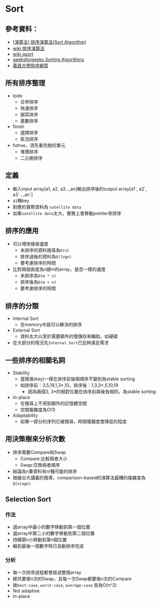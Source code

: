 # Sort

## 參考資料：
* [[演算法] 排序演算法(Sort Algorithm)](http://notepad.yehyeh.net/Content/Algorithm/Sort/Sort.php)
* [wiki 排序演算法](https://zh.wikipedia.org/wiki/%E6%8E%92%E5%BA%8F%E7%AE%97%E6%B3%95)
* [wiki qsort](https://en.wikipedia.org/wiki/Qsort)
* [geeksforgeeks Sorting Algorithms](https://www.geeksforgeeks.org/sorting-algorithms/)
* [義首大學排序網頁](http://spaces.isu.edu.tw/upload/18833/3/web/sorting.htm)

## 所有排序整理
* todo 
	* 合併排序
	* 快速排序
	* 謝耳排序
	* 基數排序
* finish
	* 選擇排序
	* 氣泡排序
* futrue，須先看完樹的單元
	* 堆積排序
	* 二元樹排序

## 定義
* 輸入input array[a1, a2, a3...,an]輸出排序後的output array[a1\`, a2\`, a3\`...,an\`]
* `a1`稱key
* 對應的實際資料為 `satellite data`
* 如果`satellite data`太大，實務上會移動pointer來排序

## 排序的應用
* 可以增快搜尋速度
	* 未排序的資料搜尋為`O(n)`
	* 排序過後的資料為`O(logn)`
	* 要考慮排序的時間
* 比對兩個長度為n跟m的array，是否一樣的速度
	* 未排序為`O(m * n)`
	* 排序後為`O(m + n)`
	* 要考慮排序的時間

## 排序的分類
* Internal Sort
	* 在memory中就可以解決的排序
* External Sort
	* 資料太大以至於需要額外的慢儲存來輔助，如硬碟
* 在大部分的情況先`Internal Sort`已足夠滿足需求

## 一些排序的相關名詞
* Stability
	* 當兩值(key)一樣在排序前後期順序不變則為stable sorting
	* 如排序前：3,5,19,1,3*,10，排序後：1,3,3*,5,10,19
		* 因為兩個3, 3*的相對位置在排序前與後皆相同，為stable sorting
* In-place
	* 在搜尋上不用到額外的記憶體空間
	* 空間複雜度為O(1)
* Adaptability
	* 如果一部分的序列已被搜尋，時間複雜度會降低的程度


## 用決策樹來分析次數
* 排序需要Compare和Swap
	* Compare:比較兩者大小
	* Swap:交換兩者順序
* 結論為n筆資料有n!種可能的排序
* 根據台大講義的推導，comparison-based的演算法最糟的複雜度為 `Ω(nlogn)`


##  Selection Sort
### 作法
* 選array中最小的數字移動到第一個位置
* 選array中第二小的數字移動到第二個位置
* 持續第n小移動到第n個位置
* 輪到最後一個數字時已自動排序完成
### 分析
* 每一次排序過程都會經過整個array
* 總共要做n次的Swap，且每一次Swap都要做n次的Compare
* 故`best-case`, `worst-case`, `average-case` 皆為O(n^2)
* Not adaptive
* In-place